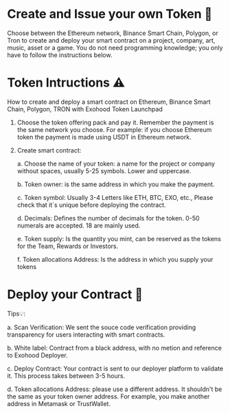 # Create and Issue your own Token 🔦

Choose between the Ethereum network, Binance Smart Chain, Polygon, or Tron to create and deploy your smart contract on a project, company, art, music, asset or a game. You do not need programming knowledge; you only have to follow the instructions below.

# Token Intructions ⚠️

How to create and deploy a smart contract on Ethereum, Binance Smart Chain, Polygon, TRON with Exohood Token Launchpad


1. Choose the token offering pack and pay it. Remember the payment is the same network you choose. For example: if you choose Ethereum token the payment is made using  USDT in Ethereum network.


2. Create smart contract:

    a. Choose the name of your token: a name for the project or company without spaces, usually 5-25 symbols. Lower and uppercase.
    
    b. Token owner: is the same address in which you make the payment.
    
    c. Token symbol: Usually 3-4 Letters like ETH, BTC, EXO, etc., Please check that it´s unique before deploying the contract. 
    
    d. Decimals: Defines the number of decimals for the token. 0-50 numerals are accepted. 18 are mainly used.
    
    e. Token supply: Is the quantity you mint, can be reserved as the tokens for the Team, Rewards or Investors.
    
    f. Token allocations Address: Is the address in which you supply your tokens


# Deploy your Contract 🚀


Tips💡:


a. Scan Verification: We sent the souce code verification providing transparency for users interacting with smart contracts.

b. White label: Contract from a black address, with no metion and reference to Exohood Deployer.

c. Deploy Contract: Your contract is sent to our deployer platform to validate it. This process takes between 3-5 hours.

d. Token allocations Address: please use a different address. It shouldn't be the same as your token owner address. For example, you make another address in Metamask or TrustWallet.

